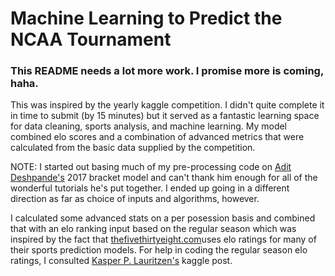 # Machine Learning to Predict the NCAA Tournament

### This README needs a lot more work. I promise more is coming, haha.

This was inspired by the yearly kaggle competition. I didn't quite complete it in time to submit (by 15 minutes) but it served as a fantastic learning space for data cleaning, sports analysis, and machine learning. My model combined elo scores and a combination of advanced metrics that were calculated from the basic data supplied by the competition.

NOTE: I started out basing much of my pre-processing code on  [Adit Deshpande's](https://adeshpande3.github.io/adeshpande3.github.io/Applying-Machine-Learning-to-March-Madness) 2017 bracket model and can't thank him enough for all of the wonderful tutorials he's put together. I ended up going in a different direction as far as choice of inputs and algorithms, however.

I calculated some advanced stats on a per posession basis and combined that with an elo ranking input based on the regular season which was inspired by the fact that [thefivethirtyeight.com](https://fivethirtyeight.com/sports/)uses elo ratings for many of their sports prediction models. For help in coding the regular season elo ratings, I consulted [Kasper P. Lauritzen's](https://www.kaggle.com/kplauritzen/elo-ratings-in-python) kaggle post.


